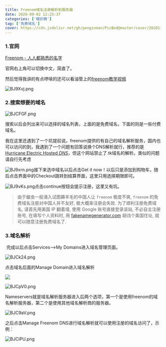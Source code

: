 ```yaml
---
title: Freenom域名注册解析到服务器
date: 2020-09-02 12:25:37
categories: ['瞎折腾']
tag: ['免费域名']
cover: https://cdn.jsdelivr.net/gh/penginman/PicBed@master/cover/20201111120849.png
---
```


### **1.官网**

[Freenom - 人人都熟悉的名字](https://www.freenom.com/zh/index.html?lang=zh)

官网右上角可以切换中文，简直了。

然后觉得我讲的有点啰嗦的还可以看油管上的[freenom教学视频](https://www.youtube.com/watch?v=IAZDrtmQeh0)

![BJ9Xvj.png](https://s1.ax1x.com/2020/10/29/BJ9Xvj.png)

### **2.搜索想要的域名**

![BJCFGF.png](https://s1.ax1x.com/2020/10/29/BJCFGF.png)

​	搜索以后会列出来可以选择的域名列表，上面的是免费域名，下面的则是一些付费域名。

​	我在这里还遇到了一个坑提前说。freenom提供的有自己的域名解析服务，国内也可以访问的到，我遇到了一个问题有回答说换个DNS解析就行，推荐的是[Hurricane Electric Hosted *DNS*](https://dns.he.net/)，但这个网站禁止了.tk域名的解析。类似的问题请自行先考虑

![BJ9xrn.png](https://s1.ax1x.com/2020/10/29/BJ9xrn.png)接下来选中域名以后点击Get it now！以后只是添加到购物车，随后点击界面中的Checkout跳转到结算界面，这里只用选择期限即可。

![BJ9vKs.png](https://s1.ax1x.com/2020/10/29/BJ9vKs.png)点击continue按钮会提示注册，这里又有坑。

> 由于蝗虫一般涌入试图薅羊毛的中国人让 `freenom` 极度不爽, `freenom` 的免费域名注册对中国人并不友好, 极大概率注册会失败. 为了顺利注册免费域名, 请首先用美国 IP 翻着墙, 使用 Google 账号直接登录该站, 不必自主注册账号, 在填写个人资料时, 用 [fakenamegenerator.com](https://www.fakenamegenerator.com/) 胡诌个美国住址, 就可以随意注册免费域名了. 



### **3.域名解析**

​	完成以后点击Services-->My Domains进入域名管理页面。

![BJCk24.png](https://s1.ax1x.com/2020/10/29/BJCk24.png)



点击域名后面的Manage Domain进入域名解析



![](https://raw.githubusercontent.com/penginman/PicBed/master/20201029160037.png)

![BJCpV0.png](https://s1.ax1x.com/2020/10/29/BJCpV0.png)



​	Nameservers就是域名解析服务器进入后两个选项，第一个是使用freenom的域名解析服务器，第二个是使用其他域名解析商的服务器。

![BJC9aV.png](https://s1.ax1x.com/2020/10/29/BJC9aV.png)



之后点击Manage Freenom DNS进行域名解析就可以使用注册的域名访问了，示例：

![BJCiPU.png](https://s1.ax1x.com/2020/10/29/BJCiPU.png)